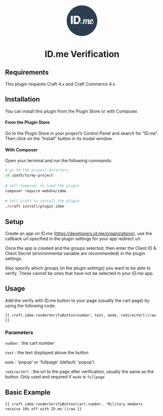 <p align="center"><img src="./src/icon.svg" width="100" height="100" alt="icon"></p>

<h1 align="center">ID.me Verification</h1>



## Requirements

This plugin requests Craft 4.x and Craft Commerce 4.x

## Installation

You can install this plugin from the Plugin Store or with Composer.

#### From the Plugin Store

Go to the Plugin Store in your project’s Control Panel and search for “ID.me”. Then click on the “Install” button in its modal window.

#### With Composer

Open your terminal and run the following commands:

```bash
# go to the project directory
cd /path/to/my-project

# tell Composer to load the plugin
composer require webdna/idme

# tell Craft to install the plugin
./craft install/plugin idme
```

## Setup

Create an app on ID.me (https://developers.id.me/organizations), use the callback url specified in the plugin settings for your app redirect url.

Once the app is created and the groups selected, then enter the Client ID & Client Secret (environmental variable are recommended) in the plugin settings.

Also specify which groups (in the plugin settings) you want to be able to verify. These cannot be ones that have not be selected in your ID.me app. 


## Usage

Add the verify with ID.me button to your page (usually the cart page) by using the following code:

```twig
{{ craft.idme.renderVerifyButton(number, text, mode, redirectUrl)|raw }}
```

### Parameters

`number` : the cart number

`text` : the text displayed above the button

`mode` : 'popup' or 'fullpage' (default: 'popup')

`redirectUrl` : the url to the page after verification, usually the same as the button. Only used and required if `mode` is `fullpage`


## Basic Example

```twig
{{ craft.idme.renderVerifyButton(cart.number, 'Military members receive 10% off with ID.me')|raw }}
```
